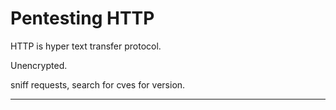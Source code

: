 # Pentesting HTTP

HTTP is hyper text transfer protocol.

Unencrypted.

sniff requests, search for cves for version.

---
